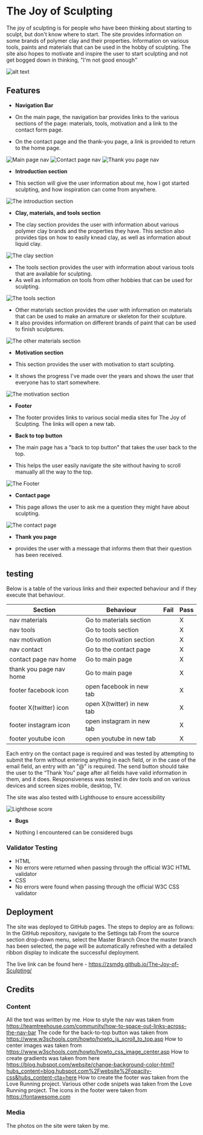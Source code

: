 # The Joy of Sculpting

The joy of sculpting is for people who have been thinking about starting to sculpt, but don't know where to start. The site provides information on some brands of polymer clay and their properties. Information on various tools, paints and materials that can be used in the hobby of sculpting. The site also hopes to motivate and inspire the user to start sculpting and not get bogged down in thinking, "I'm not good enough"

![alt text](<assets/images/readme-images/the joy of sculpting responsive.png>)

## Features

- __Navigation Bar__

- On the main page, the navigation bar provides links to the various sections of the page: materials, tools, motivation and a link to the contact form page.
- On the contact page and the thank-you page, a link is provided to return to the home page.

![Main page nav](<assets/images/readme-images/header and nav.png>)
![Contact page nav](<assets/images/readme-images/form nav.png>)
![Thank you page nav](<assets/images/readme-images/form return nav.png>)

- __Introduction section__

- This section will give the user information about me, how I got started sculpting, and how inspiration can come from anywhere.

![The introduction section](<assets/images/readme-images/introduction section.png>)

- __Clay, materials, and tools section__

- The clay section provides the user with information about various polymer clay brands and the properties they have. 
This section also provides tips on how to easily knead clay, as well as information about liquid clay.

![The clay section](assets/images/readme-images/clay.png)

- The tools section provides the user with information about various tools that are available for sculpting. 
- As well as information on tools from other hobbies that can be used for sculpting.

![The tools section](assets/images/readme-images/tools.png)

- Other materials section provides the user with information on materials that can be used to make an armature or skeleton for their sculpture. 
- It also provides information on different brands of paint that can be used to finish sculptures.

![The other materials section](<assets/images/readme-images/materials and paint.png>)

- __Motivation section__

- This section provides the user with motivation to start sculpting.
- It shows the progress I've made over the years and shows the user that everyone has to start somewhere.

![The motivation section](<assets/images/readme-images/motivation section.png>)

- __Footer__

 - The footer provides links to various social media sites for The Joy of Sculpting. The links will open a new tab.

- __Back to top button__

- The main page has a "back to top button" that takes the user back to the top.
- This helps the user easily navigate the site without having to scroll manually all the way to the top.

![The Footer](assets/images/readme-images/footer.png)

- __Contact page__

- This page allows the user to ask me a question they might have about sculpting.

![The contact page](<assets/images/readme-images/contact page.png>)

- __Thank you page__

- provides the user with a message that informs them that their question has been received.

## testing

Below is a table of the various links and their expected behaviour and if they execute that behaviour.

| Section                 | Behaviour                  | Fail | Pass |
|-------------------------|----------------------------|------|------|
| nav materials           | Go to materials section    |      | X    |
| nav tools               | Go to tools section        |      | X    |
| nav motivation          | Go to motivation section   |      | X    |
| nav contact             | Go to the contact page     |      | X    |
| contact page nav home   | Go to main page            |      | X    |
| thank you page nav home | Go to main page            |      | X    |
| footer facebook icon    | open facebook in new tab   |      | X    |
| footer X(twitter) icon  | open X(twitter) in new tab |      | X    |
| footer instagram icon   | open instagram in new tab  |      | X    |
| footer youtube icon     | open youtube in new tab    |      | X    |

Each entry on the contact page is required and was tested by attempting to submit the form without entering anything in each field, or in the case of the email field, an entry with an "@" is required. The send button should take the user to the “Thank You” page after all fields have valid information in them, and it does. Responsiveness was tested in dev tools and on various devices and screen sizes mobile, desktop, TV.

The site was also tested with Lighthouse to ensure accessibility

![Lighthose score](assets/images/readme-images/Lighthouse.png)

- __Bugs__

 - Nothing I encountered can be considered bugs

### Validator Testing

- HTML
 - No errors were returned when passing through the official W3C HTML validator
- CSS
 - No errors were found when passing through the official W3C CSS validator

## Deployment

The site was deployed to GitHub pages. The steps to deploy are as follows:
In the GitHub repository, navigate to the Settings tab
From the source section drop-down menu, select the Master Branch
Once the master branch has been selected, the page will be automatically refreshed with a detailed ribbon display to indicate the successful deployment.

The live link can be found here - https://zsmdg.github.io/The-Joy-of-Sculpting/

## Credits

### Content

All the text was written by me.
How to style the nav was taken from https://teamtreehouse.com/community/how-to-space-out-links-across-the-nav-bar
The code for the back-to-top button was taken from https://www.w3schools.com/howto/howto_js_scroll_to_top.asp
How to center images was taken from https://www.w3schools.com/howto/howto_css_image_center.asp
How to create gradients was taken from here https://blog.hubspot.com/website/change-background-color-html?hubs_content=blog.hubspot.com%2Fwebsite%2Fopacity-css&hubs_content-cta=here
How to create the footer was taken from the Love Running project.
Various other code snipets was taken from the Love Running project.
The icons in the footer were taken from https://fontawesome.com

### Media

The photos on the site were taken by me.